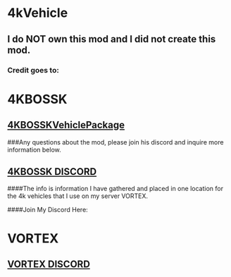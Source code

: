 # 4kVehicle
## I do NOT own this mod and I did not create this mod.
### Credit goes to: 
# 4KBOSSK
## [4KBOSSKVehiclePackage](https://steamcommunity.com/sharedfiles/filedetails/?id=3387855369&searchtext=4kboos)
###Any questions about the mod, please join his discord and inquire more information below.
## [4KBOSSK DISCORD](https://discord.gg/U53MFkSCYb)


####The info is information I have gathered and placed in one location for the 4k vehicles that I use on my server VORTEX.

####Join My Discord Here:
# VORTEX
## [VORTEX DISCORD](https://discord.gg/HYZXB2fWZ2)
